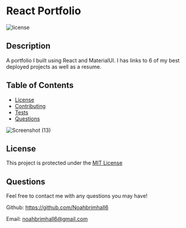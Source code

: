 # React Portfolio

  ![license](https://img.shields.io/static/v1?label=license&message=MIT&color=informational)

  ## Description
  
  A portfolio I built using React and MaterialUI.  I has links to 6 of my best deployed projects as well as a resume.
  
  ## Table of Contents

  - [License](#license)
  - [Contributing](#contributing)
  - [Tests](#tests)
  - [Questions](#questions)
  
![Screenshot (13)](https://user-images.githubusercontent.com/109111849/210891636-c5f22b5f-2c22-4eb4-8bd1-bb95c98f94de.png)

  <add screenshots here>
  
  ## License
  
  This project is protected under the [MIT License](https://choosealicense.com/licenses/mit/)
  
  ## Questions
  
  Feel free to contact me with any questions you may have!

  Github: https://github.com/Noahbrimhall6

  Email: noahbrimhall6@gmail.com

